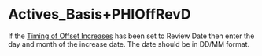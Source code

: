 # Actives\_Basis+PHIOffRevD

If the [Timing of Offset Increases](actives_basis+phioffincind.md) has
been set to Review Date then enter the day and month of the increase
date. The date should be in DD/MM format.
